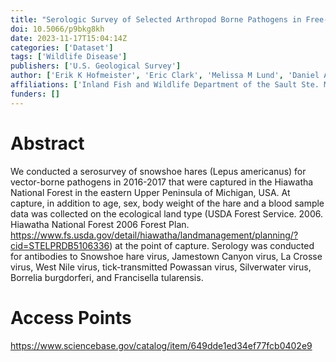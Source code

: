 ```yaml
---
title: "Serologic Survey of Selected Arthropod Borne Pathogens in Free-ranging Snowshoe Hares (Lepus americanus) Captured in Northern Michigan, USA"
doi: 10.5066/p9bkg8kh
date: 2023-11-17T15:04:14Z
categories: ['Dataset']
tags: ['Wildlife Disease']
publishers: ['U.S. Geological Survey']
author: ['Erik K Hofmeister', 'Eric Clark', 'Melissa M Lund', 'Daniel A Grear']
affiliations: ['Inland Fish and Wildlife Department of the Sault Ste. Marie Tribe of Chippewa Indians, 523 Ashmun St.']
funders: []
---
```


# Abstract
We conducted a serosurvey of snowshoe hares (Lepus americanus) for vector-borne pathogens in 2016-2017 that were captured in the Hiawatha National Forest in the eastern Upper Peninsula of Michigan, USA. At capture, in addition to age, sex, body weight of the hare and a blood sample data was collected on the ecological land type (USDA Forest Service. 2006. Hiawatha National Forest 2006 Forest Plan. https://www.fs.usda.gov/detail/hiawatha/landmanagement/planning/?cid=STELPRDB5106336) at the point of capture. Serology was conducted for antibodies to Snowshoe hare virus, Jamestown Canyon virus, La Crosse virus, West Nile virus, tick-transmitted Powassan virus, Silverwater virus, Borrelia burgdorferi, and Francisella tularensis.

# Access Points
https://www.sciencebase.gov/catalog/item/649dde1ed34ef77fcb0402e9